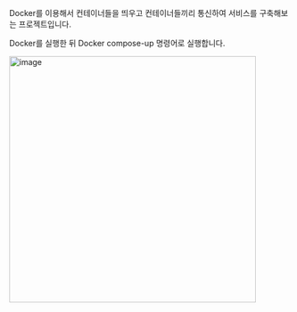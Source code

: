 Docker를 이용해서 컨테이너들을 띄우고 컨테이너들끼리 통신하여 서비스를 구축해보는 프로젝트입니다.

Docker를 실행한 뒤 Docker compose-up 명령어로 실행합니다.

<img width="442" alt="image" src="https://github.com/CodyKat/inception/assets/98837511/35859ed3-115e-4127-bf57-5dd2a2b847d0">
